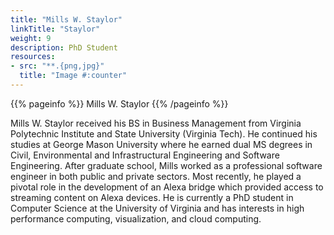 ```yaml
---
title: "Mills W. Staylor"
linkTitle: "Staylor"
weight: 9
description: PhD Student
resources:
- src: "**.{png,jpg}"
  title: "Image #:counter"
---
```


{{% pageinfo %}}
Mills W. Staylor
{{% /pageinfo %}}
 
Mills W. Staylor received his BS in Business Management from Virginia
Polytechnic Institute and State University (Virginia Tech).  He
continued his studies at George Mason University where he earned dual
MS degrees in Civil, Environmental and Infrastructural Engineering and
Software Engineering.  After graduate school, Mills worked as a
professional software engineer in both public and private sectors.
Most recently, he played a pivotal role in the development of an Alexa
bridge which provided access to streaming content on Alexa devices.
He is currently a PhD student in Computer Science at the University of
Virginia and has interests in high performance computing,
visualization, and cloud computing.


